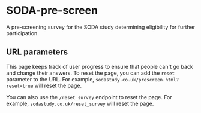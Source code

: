 # SODA-pre-screen
A pre-screening survey for the SODA study determining eligibility for further participation.  

## URL parameters

This page keeps track of user progress to ensure that people can't go back and change their answers. To reset the page, you can add the `reset` parameter to the URL. For example, `sodastudy.co.uk/prescreen.html?reset=true` will reset the page.

You can also use the `/reset_survey` endpoint to reset the page. For example, `sodastudy.co.uk/reset_survey` will reset the page.